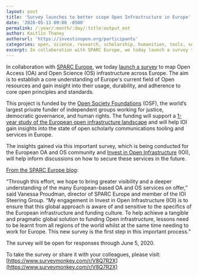 ```yaml
---
layout: post
title: 'Survey launches to better scope Open Infrastructure in Europe'
date: '2020-05-13 09:00 -0500'
permalink: /:year/:month/:day/:title:output_ext
author: Kaitlin Thaney
authorurl: 'https://investinopen.org/participants'
categories: open, science, research, scholarship, humanities, tools, services, platforms, infrastructure, roadmap, funding, ioi, europe,
excerpt: In collaboration with SPARC Europe, we today launch a survey to map Open Access (OA) and Open Science (OS) infrastructure across Europe. The aim is to establish a core understanding of Europe's current field of Open resources and gain insight into their usage, durability, and adherence to core open principles and standards.
---
```

In collaboration with [SPARC Europe](https://sparceurope.org/), we today [launch a survey](https://www.surveymonkey.com/r/V8Q7R2X) to map Open Access (OA) and Open Science (OS) infrastructure across Europe. The aim is to establish a core understanding of Europe's current field of Open resources and gain insight into their usage, durability, and adherence to core open principles and standards.

This project is funded by the [Open Society Foundations](https://www.opensocietyfoundations.org/) (OSF), the world’s largest private funder of independent groups working for justice, democratic governance, and human rights. The funding will support a [1-year study of the European open infrastructure landscape](https://sparceurope.org/ioi-europe-invest-in-european-scholarly-communication-open-infrastructure/) and will help IOI gain insights into the state of open scholarly communications tooling and services in Europe.

The insights gained via this important survey, which is being conducted for the European OA and OS community and [Invest in Open Infrastructure](https://investinopen.org/) (IOI), will help inform discussions on how to secure these services in the future.

[From the SPARC Europe blog](https://sparceurope.org/new-survey-scoping-the-oa-and-os-infrastructure-landscape-in-europe/):

“Through this effort, we hope to bring greater visibility and a deeper understanding of the many European-based OA and OS services on offer,” said Vanessa Proudman, director of SPARC Europe and member of the IOI Steering Group. “My engagement in Invest in Open Infrastructure (IOI) is to ensure that this global approach is aware of and sensitive to the specifics of the European infrastructure and funding culture. To help achieve a tangible and pragmatic global solution to funding Open infrastructure, lessons need to be learnt from all regions of the world whilst at the same time needing to work for Europe. This new survey is the first step in this important process.”

The survey will be open for responses through June 5, 2020.

To take the survey or share it with your colleagues, please visit: [https://www.surveymonkey.com/r/V8Q7R2X](https://www.surveymonkey.com/r/V8Q7R2X)
